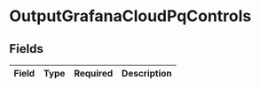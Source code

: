 # OutputGrafanaCloudPqControls


## Fields

| Field       | Type        | Required    | Description |
| ----------- | ----------- | ----------- | ----------- |